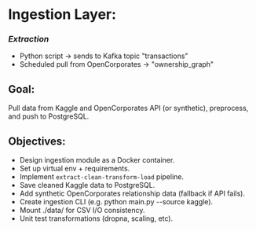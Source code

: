 # Ingestion Layer:
### _Extraction_
  * Python script → sends to Kafka topic "transactions"
  * Scheduled pull from OpenCorporates → "ownership_graph"

## Goal:
Pull data from Kaggle and OpenCorporates API (or synthetic), preprocess, and push to PostgreSQL.

## Objectives:
* Design ingestion module as a Docker container.
* Set up virtual env + requirements.
* Implement `extract-clean-transform-load` pipeline.
* Save cleaned Kaggle data to PostgreSQL.
* Add synthetic OpenCorporates relationship data (fallback if API fails).
* Create ingestion CLI (e.g. python main.py --source kaggle).
* Mount ./data/ for CSV I/O consistency.
* Unit test transformations (dropna, scaling, etc).